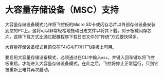 # 大容量存储设备（MSC）支持

大容量存储设备模式允许将飞控板的Micro SD卡或闪存芯片以外部存储设备安装到您的PC上。这将可以非常轻松地拖动日志文件以将其下载。对于板载闪存芯片，这种下载方式比通过配置程序下载日志文件的“传统“方式要快得多。

大容量存储设备模式目前仅在F4/G4/F7/H7飞控板上可用。

要启用大容量存储设备模式，必须通过在CLI中输入`msc`，并键入回车键以将飞控板重启，才能进入大容量存储设备模式。在此之后，飞控将停止正常运行，只到它被重新上电并再次启动。


